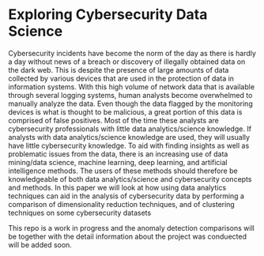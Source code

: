 # Exploring Cybersecurity Data Science

 Cybersecurity incidents have become the norm of the day as there is hardly a day without
 news of a breach or discovery of illegally obtained data on the dark web. This is despite the
 presence of large amounts of data collected by various devices that are used in the protection
 of data in information systems. With this high volume of network data that is available
 through several logging systems, human analysts become overwhelmed to manually analyze
 the data. Even though the data flagged by the monitoring devices is what is thought to
 be malicious, a great portion of this data is comprised of false positives. Most of the time
 these analysts are cybersecurity professionals with little data analytics/science knowledge.
 If analysts with data analytics/science knowledge are used, they will usually have little
 cybersecurity knowledge. To aid with finding insights as well as problematic issues from
 the data, there is an increasing use of data mining/data science, machine learning, deep
 learning, and artificial intelligence methods. The users of these methods should therefore
 be knowledgeable of both data analytics/science and cybersecurity concepts and methods.
 In this paper we will look at how using data analytics techniques can aid in the analysis
 of cybersecurity data by performing a comparison of dimensionality reduction techniques,
 and of clustering techniques on some cybersecurity datasets


This repo is a work in progress and the anomaly detection comparisons will be together with 
the detail information about the project was conduected will be added soon.
